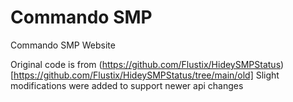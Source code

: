 # Commando SMP
Commando SMP Website

Original code is from (https://github.com/Flustix/HideySMPStatus)[https://github.com/Flustix/HideySMPStatus/tree/main/old]
Slight modifications were added to support newer api changes
